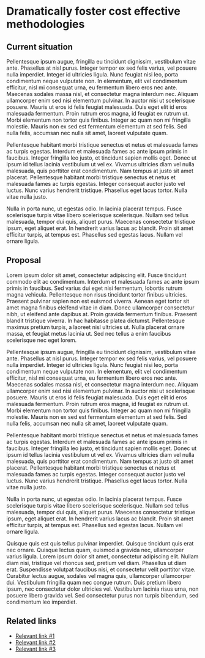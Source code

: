 # Dramatically foster cost effective methodologies

## Current situation

Pellentesque ipsum augue, fringilla eu tincidunt dignissim, vestibulum vitae ante. Phasellus at nisl purus. Integer tempor ex sed felis varius, vel posuere nulla imperdiet. Integer id ultricies ligula. Nunc feugiat nisi leo, porta condimentum neque vulputate non. In elementum, elit vel condimentum efficitur, nisl mi consequat urna, eu fermentum libero eros nec ante. Maecenas sodales massa nisl, et consectetur magna interdum nec. Aliquam ullamcorper enim sed nisi elementum pulvinar. In auctor nisi ut scelerisque posuere. Mauris ut eros id felis feugiat malesuada. Duis eget elit id eros malesuada fermentum. Proin rutrum eros magna, id feugiat ex rutrum ut. Morbi elementum non tortor quis finibus. Integer ac quam non mi fringilla molestie. Mauris non ex sed est fermentum elementum at sed felis. Sed nulla felis, accumsan nec nulla sit amet, laoreet vulputate quam.

Pellentesque habitant morbi tristique senectus et netus et malesuada fames ac turpis egestas. Interdum et malesuada fames ac ante ipsum primis in faucibus. Integer fringilla leo justo, et tincidunt sapien mollis eget. Donec ut ipsum id tellus lacinia vestibulum ut vel ex. Vivamus ultricies diam vel nulla malesuada, quis porttitor erat condimentum. Nam tempus at justo sit amet placerat. Pellentesque habitant morbi tristique senectus et netus et malesuada fames ac turpis egestas. Integer consequat auctor justo vel luctus. Nunc varius hendrerit tristique. Phasellus eget lacus tortor. Nulla vitae nulla justo.

Nulla in porta nunc, ut egestas odio. In lacinia placerat tempus. Fusce scelerisque turpis vitae libero scelerisque scelerisque. Nullam sed tellus malesuada, tempor dui quis, aliquet purus. Maecenas consectetur tristique ipsum, eget aliquet erat. In hendrerit varius lacus ac blandit. Proin sit amet efficitur turpis, at tempus est. Phasellus sed egestas lacus. Nullam vel ornare ligula.

## Proposal

Lorem ipsum dolor sit amet, consectetur adipiscing elit. Fusce tincidunt commodo elit ac condimentum. Interdum et malesuada fames ac ante ipsum primis in faucibus. Sed varius dui eget nisi fermentum, lobortis rutrum magna vehicula. Pellentesque non risus tincidunt tortor finibus ultricies. Praesent pulvinar sapien non est euismod viverra. Aenean eget tortor sit amet magna finibus eleifend vitae in diam. Donec ullamcorper consectetur nibh, ut eleifend ante dapibus at. Proin gravida fermentum finibus. Praesent blandit tristique viverra. In hac habitasse platea dictumst. Pellentesque maximus pretium turpis, a laoreet nisl ultricies ut. Nulla placerat ornare massa, et feugiat metus lacinia ut. Sed nec tellus a enim faucibus scelerisque nec eget lorem.

Pellentesque ipsum augue, fringilla eu tincidunt dignissim, vestibulum vitae ante. Phasellus at nisl purus. Integer tempor ex sed felis varius, vel posuere nulla imperdiet. Integer id ultricies ligula. Nunc feugiat nisi leo, porta condimentum neque vulputate non. In elementum, elit vel condimentum efficitur, nisl mi consequat urna, eu fermentum libero eros nec ante. Maecenas sodales massa nisl, et consectetur magna interdum nec. Aliquam ullamcorper enim sed nisi elementum pulvinar. In auctor nisi ut scelerisque posuere. Mauris ut eros id felis feugiat malesuada. Duis eget elit id eros malesuada fermentum. Proin rutrum eros magna, id feugiat ex rutrum ut. Morbi elementum non tortor quis finibus. Integer ac quam non mi fringilla molestie. Mauris non ex sed est fermentum elementum at sed felis. Sed nulla felis, accumsan nec nulla sit amet, laoreet vulputate quam.

Pellentesque habitant morbi tristique senectus et netus et malesuada fames ac turpis egestas. Interdum et malesuada fames ac ante ipsum primis in faucibus. Integer fringilla leo justo, et tincidunt sapien mollis eget. Donec ut ipsum id tellus lacinia vestibulum ut vel ex. Vivamus ultricies diam vel nulla malesuada, quis porttitor erat condimentum. Nam tempus at justo sit amet placerat. Pellentesque habitant morbi tristique senectus et netus et malesuada fames ac turpis egestas. Integer consequat auctor justo vel luctus. Nunc varius hendrerit tristique. Phasellus eget lacus tortor. Nulla vitae nulla justo.

Nulla in porta nunc, ut egestas odio. In lacinia placerat tempus. Fusce scelerisque turpis vitae libero scelerisque scelerisque. Nullam sed tellus malesuada, tempor dui quis, aliquet purus. Maecenas consectetur tristique ipsum, eget aliquet erat. In hendrerit varius lacus ac blandit. Proin sit amet efficitur turpis, at tempus est. Phasellus sed egestas lacus. Nullam vel ornare ligula.

Quisque quis est quis tellus pulvinar imperdiet. Quisque tincidunt quis erat nec ornare. Quisque lectus quam, euismod a gravida nec, ullamcorper varius ligula. Lorem ipsum dolor sit amet, consectetur adipiscing elit. Nullam diam nisi, tristique vel rhoncus sed, pretium vel diam. Phasellus ut diam erat. Suspendisse volutpat faucibus nisi, et consectetur velit porttitor vitae. Curabitur lectus augue, sodales vel magna quis, ullamcorper ullamcorper dui. Vestibulum fringilla quam nec congue rutrum. Duis pretium libero ipsum, nec consectetur dolor ultricies vel. Vestibulum lacinia risus urna, non posuere libero gravida vel. Sed consectetur purus non turpis bibendum, sed condimentum leo imperdiet.

## Related links

- [Relevant link #1](https://www.google.ca/)
- [Relevant link #2](https://www.google.ca/)
- [Relevant link #3](https://www.google.ca/)